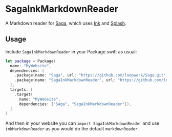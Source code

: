 # SagaInkMarkdownReader

A Markdown reader for [Saga](https://github.com/loopwerk/Saga), which uses [Ink](https://github.com/JohnSundell/Ink) and [Splash](https://github.com/JohnSundell/Splash).

## Usage
Include `SagaInkMarkdownReader` in your Package.swift as usual:

``` swift
let package = Package(
  name: "MyWebsite",
  dependencies: [
    .package(name: "Saga", url: "https://github.com/loopwerk/Saga.git", from: "0.8.0"),
    .package(name: "SagaInkMarkdownReader", url: "https://github.com/loopwerk/SagaInkMarkdownReader", from: "0.2.0"),
  ],
  targets: [
    .target(
      name: "MyWebsite",
      dependencies: ["Saga", "SagaInkMarkdownReader"]),
  ]
)
```

And then in your website you can `import SagaInkMarkdownReader` and use `inkMarkdownReader` as you would do the default `markdownReader`.
